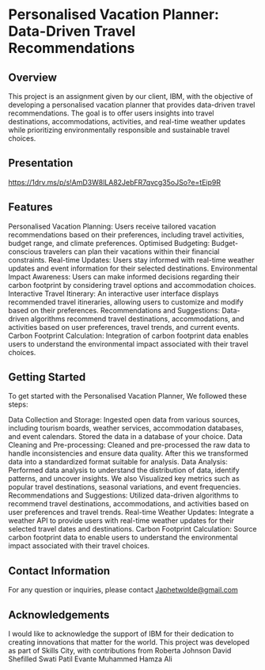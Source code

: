 # Personalised Vacation Planner: Data-Driven Travel Recommendations
## Overview
This project is an assignment given by our client, IBM, with the objective of developing a personalised vacation planner that provides data-driven travel recommendations. The goal is to offer users insights into travel destinations, accommodations, activities, and real-time weather updates while prioritizing environmentally responsible and sustainable travel choices.

## Presentation
https://1drv.ms/p/s!AmD3W8lLA82JebFR7qvcg35oJSo?e=tEip9R

## Features
Personalised Vacation Planning: Users receive tailored vacation recommendations based on their preferences, including travel activities, budget range, and climate preferences.
Optimised Budgeting: Budget-conscious travelers can plan their vacations within their financial constraints.
Real-time Updates: Users stay informed with real-time weather updates and event information for their selected destinations.
Environmental Impact Awareness: Users can make informed decisions regarding their carbon footprint by considering travel options and accommodation choices.
Interactive Travel Itinerary: An interactive user interface displays recommended travel itineraries, allowing users to customize and modify based on their preferences.
Recommendations and Suggestions: Data-driven algorithms recommend travel destinations, accommodations, and activities based on user preferences, travel trends, and current events.
Carbon Footprint Calculation: Integration of carbon footprint data enables users to understand the environmental impact associated with their travel choices.
## Getting Started
To get started with the Personalised Vacation Planner, We followed these steps:

Data Collection and Storage: Ingested open data from various sources, including tourism boards, weather services, accommodation databases, and event calendars. Stored the data in a database of your choice.
Data Cleaning and Pre-processing: Cleaned and pre-processed the raw data to handle inconsistencies and ensure data quality. After this we transformed data into a standardized format suitable for analysis.
Data Analysis: Performed data analysis to understand the distribution of data, identify patterns, and uncover insights. We also Visualized key metrics such as popular travel destinations, seasonal variations, and event frequencies.
Recommendations and Suggestions: Utilized data-driven algorithms to recommend travel destinations, accommodations, and activities based on user preferences and travel trends.
Real-time Weather Updates: Integrate a weather API to provide users with real-time weather updates for their selected travel dates and destinations.
Carbon Footprint Calculation: Source carbon footprint data to enable users to understand the environmental impact associated with their travel choices.

## Contact Information
For any question or inquiries,  please contact Japhetwolde@gmail.com

## Acknowledgements
I would like to acknowledge the support of IBM for their dedication to creating innovations that matter for the world. This project was developed as part of Skills City, with contributions from 
Roberta Johnson
David Shefilled
Swati Patil
Evante
Muhammed Hamza Ali
